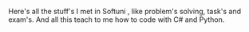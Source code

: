Here's all the stuff's I met in Softuni , like problem's solving, task's and exam's. And all this teach to me how to code with C# and Python.
